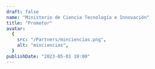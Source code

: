 ```yaml
---
draft: false
name: "Ministerio de Ciencia Tecnología e Innovación"
title: "Promotor"
avatar:
  {
    src: "/Partners/minciencias.png",
    alt: "minciencias",
  }
publishDate: "2023-05-01 10:00"
---
```

